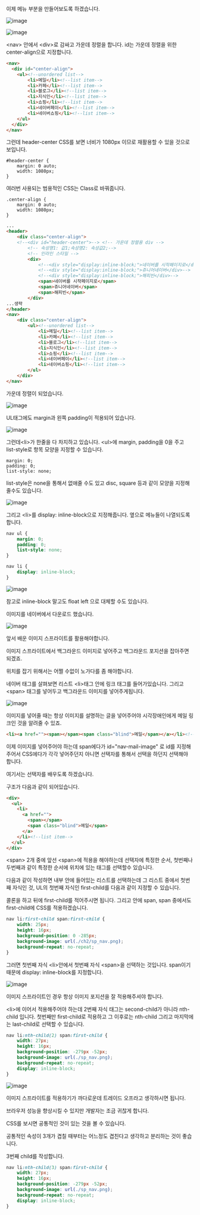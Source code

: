 
이제 메뉴 부분을 만들어보도록 하겠습니다.

![image](https://user-images.githubusercontent.com/79847020/177178813-51bd7f9d-750e-455c-8188-96226263d55f.png)

![image](https://user-images.githubusercontent.com/79847020/177179470-d8eb9977-6015-4158-a663-601a0cfe6df2.png)

\<nav\> 안에서 \<div\>로 감싸고 가운데 정렬을 합니다. id는 가운데 정렬을 위한 center-align으로 지정합니다.

```HTML
<nav>
  <div id="center-align">
    <ul><!--unordered list-->
        <li>메일</li><!--list item-->
        <li>카페</li><!--list item-->
        <li>블로그</li><!--list item-->
        <li>지식인</li><!--list item-->
        <li>쇼핑</li><!--list item-->
        <li>네이버페이</li><!--list item-->
        <li>네이버쇼핑</li><!--list item-->
    </ul>
  </div>
</nav>
```

그런데 header-center CSS를 보면 너비가 1080px 이므로 재활용할 수 있을 것으로 보입니다.

```
#header-center {
    margin: 0 auto;
    width: 1080px;
}
```

여러번 사용되는 범용적인 CSS는 Class로 바꿔줍니다.

```
.center-align {
    margin: 0 auto;
    width: 1080px;
}
```

```HTML
...
<header>
    <div class="center-align">
    <!--<div id="header-center">--> <!-- 가운데 정렬용 div -->
        <!-- 속성명1: 값1;속성명2: 속성값2;-->
        <!-- 인라인 스타일 -->
        <div>
            <!--<div style="display:inline-block;">네이버를 시작페이지로</div>-->
            <!--<div style="display:inline-block;">쥬니어네이버</div>-->
            <!--<div style="display:inline-block;">해피빈</div>-->
            <span>네이버를 시작페이지로</span>
            <span>쥬니어네이버</span>
            <span>해피빈</span>
        </div>
...생략
</header>
<nav>
    <div class="center-align">
        <ul><!--unordered list-->
            <li>메일</li><!--list item-->
            <li>카페</li><!--list item-->
            <li>블로그</li><!--list item-->
            <li>지식인</li><!--list item-->
            <li>쇼핑</li><!--list item-->
            <li>네이버페이</li><!--list item-->
            <li>네이버쇼핑</li><!--list item-->
        </ul>
    </div>
</nav>
```

가운데 정렬이 되었습니다.

![image](https://user-images.githubusercontent.com/79847020/178507175-2166541f-99b2-470e-a97c-be427dc15550.png)

UL태그에도 margin과 왼쪽 padding이 적용되어 있습니다. 

![image](https://user-images.githubusercontent.com/79847020/178507579-14afac5d-37f7-4df5-8e7d-5e1b9b850e7b.png)

그런데\<li\>가 한줄을 다 차지하고 있습니다. \<ul\>에 margin, padding을 0을 주고 list-style로 항목 모양을 지정할 수 있습니다.

```
margin: 0;
padding: 0;
list-style: none;
```

list-style은 none을 통해서 없애줄 수도 있고 disc, square 등과 같이 모양을 지정해줄수도 있습니다.

![image](https://user-images.githubusercontent.com/79847020/178518207-da758f52-732f-4292-9cc1-8bcb0c98092e.png)

그리고 \<li\>를 display: inline-block으로 지정해줍니다. 옆으로 메뉴들이 나열되도록 합니다.

```CSS
nav ul {
    margin: 0;
    padding: 0;
    list-style: none;
}

nav li {
    display: inline-block;
}
```

![image](https://user-images.githubusercontent.com/79847020/179348491-e4a54af9-418c-4069-9b2d-950ceb1e6492.png)

참고로 inline-block 말고도 float left 으로 대체할 수도 있습니다.

이미지를 네이버에서 다운로드 했습니다.
  
![image](https://user-images.githubusercontent.com/79847020/179348960-ba2d9631-ee04-45c4-8968-7b0255f8785c.png)

앞서 배운 이미지 스프라이트를 활용해야합니다. 

이미지 스프라이트에서 백그라운드 이미지로 넣어주고 백그라운드 포지션을 잡아주면 되겠죠.

위치를 잡기 위해서는 어쩔 수없이 노가다를 좀 해야합니다.

네이버 태그를 살펴보면 리스트 \<li\>태그 안에 링크 태그를 들어가있습니다. 그리고 \<span\> 태그를 넣어두고 백그라운드 이미지를 넣어주게됩니다.

![image](https://user-images.githubusercontent.com/79847020/179349028-7bc68ee7-d0c9-4fcf-b6a9-2f525603d986.png)

이미지를 넣어줄 때는 항상 이미지를 설명하는 글을 넣어주어야 시각장애인에게 메일 링크인 것을 알려줄 수 있죠.

```html
<li><a href=""><span></span><span class="blind">메일</span></a></li><!--list item-->
```

이제 이미지를 넣어주어야 하는데 span에다가 id="nav-mail-image" 로 id를 지정해주어서 CSS에다가 각각 넣어주던지 아니면 선택자를 통해서 선택을 하던지 선택해야 합니다.

여기서는 선택자를 배우도록 하겠습니다. 

구조가 다음과 같이 되어있습니다.

```html
<div>
  <ul>
    <li>
      <a href="">
        <span></span>
        <span class="blind">메일</span>
      </a>
    </li><!--list item-->
  </ul>
</div>
```

\<span\> 2개 중에 앞선 \<span\>에 적용을 해야하는데 선택자에 특정한 순서, 첫번째나 두번째과 같이 특정한 순서에 위치에 있는 태그를 선택할수 있습니다.

다음과 같이 작성하면 내부 안에 들어있는 리스트를 선택하는데 그 리스트 중에서 첫번째 자식인 것, UL의 첫번째 자식인 first-child를 다음과 같이 지정할 수 있습니다.

콜론을 하고 뒤에 first-child를 적어주시면 됩니다. 그리고 안에 span, span 중에서도 first-child에 CSS를 적용하겠습니다.

```CSS
nav li:first-child span:first-child {
    width: 25px;
    height: 16px;
    background-position: 0 -285px;
    background-image: url(./ch2/sp_nav.png);
    background-repeat: no-repeat;
}

```

그러면 첫번째 자식 \<li\>안에서 첫번째 자식 \<span\>을 선택하는 것입니다. span이기 때문에 display: inline-block를 지정합니다.

![image](https://user-images.githubusercontent.com/79847020/179351697-8c27206d-8fe1-4180-a41d-8458726801b8.png)

이미지 스프라이트인 경우 항상 이미지 포지션을 잘 적용해주셔야 합니다.

\<li\>에 이어서 적용해주어야 하는데 2번째 자식 태그는 second-child가 아니라 nth-child 입니다. 첫번째만 first-child로 적용하고 그 이후로는 nth-child 그리고 마지막에는 last-child로 선택할 수 있습니다.

```CSS
nav li:nth-child(2) span:first-child {
    width: 27px;
    height: 16px;
    background-position: -279px -52px;
    background-image: url(./sp_nav.png);
    background-repeat: no-repeat;
    display: inline-block;
}
```

![image](https://user-images.githubusercontent.com/79847020/179351937-48e639e2-5324-49f4-8e47-56ee028cc2b6.png)

이미지 스프라이트를 적용하기가 까다로운데 트레이드 오프라고 생각하시면 됩니다.

브라우저 성능을 향상시킬 수 있지만 개발자는 조금 귀찮게 합니다.

CSS를 보시면 공통적인 것이 있는 것을 볼 수 있습니다. 

공통적인 속성이 3개가 겹칠 때부터는 어느정도 겹친다고 생각하고 분리하는 것이 좋습니다.

3번째 child를 작성합니다.

```CSS
nav li:nth-child(3) span:first-child {
    width: 27px;
    height: 16px;
    background-position: -279px -52px;
    background-image: url(./sp_nav.png);
    background-repeat: no-repeat;
    display: inline-block;
}
```











 














